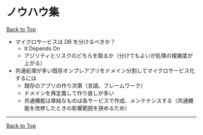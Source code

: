 # ノウハウ集

[Back to Top](./index.md)

- マイクロサービスは DB を分けるべきか？
  - It Depends On
  - アジリティとリスクのどちらを取るか（分けてもよいが処理の複雑度が上がる）
- 共通処理が多い既存オンプレアプリをドメイン分割してマイクロサービス化するには
  - 既存のアプリの作り次第（言語、フレームワーク）
  - ドメインを再定義して作り直しが多い
  - 共通機能は単純なものは各サービスで作成、メンテナンスする（共通機能を改修したときの影響範囲を狭めるため）

---

[Back to Top](./index.md)
